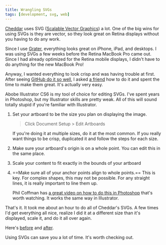 ```yaml
---
title: Wrangling SVGs
tags: [development, svg, web]
---
```


[Cheddar](http://cheddarapp.com) uses SVG ([Scalable Vector Graphics](http://en.wikipedia.org/wiki/Scalable_Vector_Graphics)) a lot. One of the big wins for using SVGs is they are vector, so they look great on Retina displays without you having to do any work.

Since I use [Grater](http://github.com/samsoffes/grater), everything looks great on iPhone, iPad, and desktops. I was using SVGs a few weeks before the Retina MacBook Pro came out. Since I had already optimized for the Retina mobile displays, I didn't have to do anything for the new MacBook Pro!

Anyway, I wanted everything to look crisp and was having trouble at first. After seeing [GitHub do it so well](https://github.com/blog/1135-the-making-of-octicons), I asked [a friend](http://twitter.com/jbrewer) how to do it and spent the time to make them great. It's actually very easy.

Abobe Illustrator CS6 is my tool of choice for editing SVGs. I've spent years in Photoshop, but my Illustrator skills are pretty weak. All of this will sound totally stupid if you're familiar with Illustrator.

1. Set your artboard to be the size you plan on displaying the image.

    > Click Document Setup > Edit Artboards

    If you're doing it at multiple sizes, do it at the most common. If you really want things to be crisp, duplicated it and follow the steps for each size.

2. Make sure your artboard's origin is on a whole point. You can edit this in the same place.

3. Scale your content to fit exactly in the bounds of your artboard

4. ==Make sure all of your anchor points align to whole points.== This is key. For complex shapes, this may not be possible. For any straight lines, it is really important to line them up.

    Phil Coffman has [a great video on how to do this in Photoshop](http://methodandcraft.com/videos/pixel-hinting-vectors-in-photoshop) that's worth watching. It works the same way in Illustrator.

That's it. It took me about an hour to do all of Cheddar's SVGs. A few times I'd get everything all nice, realize I did it at a different size than it's displayed, scale it, and do it all over again.

Here's [before](http://soff.me/ISQj) and [after](http://soff.me/IRwn).

Using SVGs can save you a lot of time. It's worth checking out.

